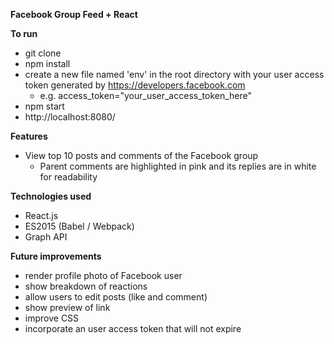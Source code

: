 **Facebook Group Feed + React**

**To run**
* git clone
* npm install
* create a new file named 'env' in the root directory with your user access token generated by https://developers.facebook.com
  * e.g. access_token="your_user_access_token_here"
* npm start
* http://localhost:8080/

**Features**
* View top 10 posts and comments of the Facebook group
  * Parent comments are highlighted in pink and its replies are in white for readability

**Technologies used**
* React.js
* ES2015 (Babel / Webpack)
* Graph API

**Future improvements**
* render profile photo of Facebook user
* show breakdown of reactions
* allow users to edit posts (like and comment)
* show preview of link
* improve CSS
* incorporate an user access token that will not expire
